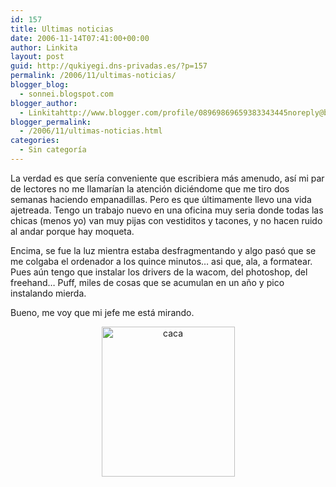 ```yaml
---
id: 157
title: Ultimas noticias
date: 2006-11-14T07:41:00+00:00
author: Linkita
layout: post
guid: http://qukiyegi.dns-privadas.es/?p=157
permalink: /2006/11/ultimas-noticias/
blogger_blog:
  - sonnei.blogspot.com
blogger_author:
  - Linkitahttp://www.blogger.com/profile/08969869659383343445noreply@blogger.com
blogger_permalink:
  - /2006/11/ultimas-noticias.html
categories:
  - Sin categoría
---
```

La verdad es que sería conveniente que escribiera más amenudo, así mi par de lectores no me llamarían la atención diciéndome que me tiro dos semanas haciendo empanadillas. Pero es que últimamente llevo una vida ajetreada. Tengo un trabajo nuevo en una oficina muy seria donde todas las chicas (menos yo) van muy pijas con vestiditos y tacones, y no hacen ruido al andar porque hay moqueta.

Encima, se fue la luz mientra estaba desfragmentando y algo pasó que se me colgaba el ordenador a los quince minutos&#8230; asi que, ala, a formatear. Pues aún tengo que instalar los drivers de la wacom, del photoshop, del freehand&#8230; Puff, miles de cosas que se acumulan en un año y pico instalando mierda.

Bueno, me voy que mi jefe me está mirando.

<p align="center">
  <a href="http://www.flickr.com/photos/linkita/242441242/"><img height="240" alt="caca" src="http://static.flickr.com/97/242441242_dff8a92329_m.jpg" width="213" border="0" /></a>
</p>